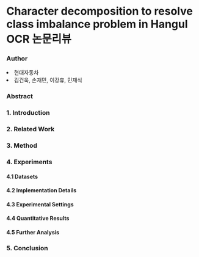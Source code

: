 <h1>Character decomposition to resolve class imbalance problem in Hangul OCR 논문리뷰</h1>


<h3>Author</h3>
<li>현대자동차</li> 
<li>김건욱, 손재민, 이강휴, 민재식</li>

<h3>Abstract</h3>


<h3>1. Introduction</h3>


<h3>2. Related Work</h3>


<h3>3. Method</h3>


<h3>4. Experiments</h3>
<h4>4.1 Datasets</h4>
<h4>4.2 Implementation Details</h4>
<h4>4.3 Experimental Settings</h4>
<h4>4.4 Quantitative Results</h4>
<h4>4.5 Further Analysis</h4>


<h3>5. Conclusion</h3>